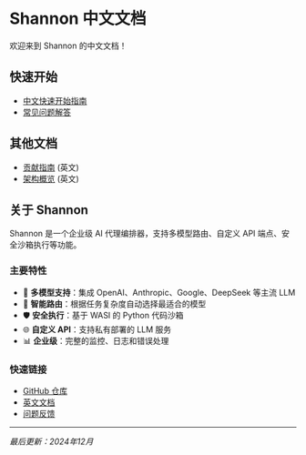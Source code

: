 # Shannon 中文文档

欢迎来到 Shannon 的中文文档！

## 快速开始

- [中文快速开始指南](快速开始.md)
- [常见问题解答](常见问题.md)

## 其他文档

- [贡献指南](https://github.com/Kocoro-lab/Shannon/blob/main/CONTRIBUTING.md) (英文)
- [架构概览](https://github.com/Kocoro-lab/Shannon/blob/main/docs/multi-agent-workflow-architecture.md) (英文)

## 关于 Shannon

Shannon 是一个企业级 AI 代理编排器，支持多模型路由、自定义 API 端点、安全沙箱执行等功能。

### 主要特性

- 🤖 **多模型支持**：集成 OpenAI、Anthropic、Google、DeepSeek 等主流 LLM
- 🔄 **智能路由**：根据任务复杂度自动选择最适合的模型
- 🛡️ **安全执行**：基于 WASI 的 Python 代码沙箱
- 🌐 **自定义 API**：支持私有部署的 LLM 服务
- 📊 **企业级**：完整的监控、日志和错误处理

### 快速链接

- [GitHub 仓库](https://github.com/Kocoro-lab/Shannon)
- [英文文档](https://github.com/Kocoro-lab/Shannon/blob/main/README.md)
- [问题反馈](https://github.com/Kocoro-lab/Shannon/issues)

---

*最后更新：2024年12月*